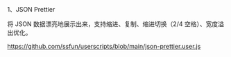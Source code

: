 1、JSON Prettier

将 JSON 数据漂亮地展示出来，支持缩进、复制、缩进切换（2/4 空格）、宽度溢出优化。

https://github.com/ssfun/userscripts/blob/main/json-prettier.user.js

